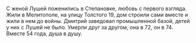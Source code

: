 С женой Лушей поженились в Степановке, любовь с первого взгляда.
Жили в Мелитополе, на улицу Толстого 19, дом строили сами вместе и жили в нем до войны.
Дмитрий заведовал промышленной базой, детей у них с Лушей не было.
Умерли друг за другом, она в 72, он в 74. Вместе 54 года, душа в душу.